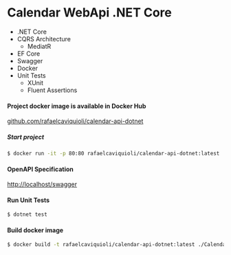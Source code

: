 # Calendar WebApi .NET Core

- .NET Core 
- CQRS Architecture
  - MediatR
- EF Core
- Swagger
- Docker
- Unit Tests
  - XUnit
  - Fluent Assertions
 
#### Project docker image is available in Docker Hub
 
[github.com/rafaelcaviquioli/calendar-api-dotnet](https://github.com/rafaelcaviquioli/calendar-api-dotnet)

##### Start project

```bash
$ docker run -it -p 80:80 rafaelcaviquioli/calendar-api-dotnet:latest
```

#### OpenAPI Specification

[http://localhost/swagger](http://localhost/swagger)

#### Run Unit Tests

```bash
$ dotnet test
```

#### Build docker image

```bash
$ docker build -t rafaelcaviquioli/calendar-api-dotnet:latest ./CalendarAPI -f ./Dockerfile
```

